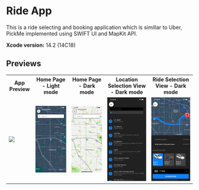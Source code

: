# Ride App

This is a ride selecting and booking application which is simillar to Uber, PickMe implemented using SWIFT UI and MapKit API.

**Xcode version:** 14.2 (14C18)

## **Previews**

<table>
<tr>
  <th>
    App Preview
  </th>
  <th>
    Home Page - Light mode
  </th>
  <th>
    Home Page - Dark mode
  </th>
  <th>
    Location Selection View - Dark mode
  </th>
  <th>
    Ride Selection View - Dark mode
  </th>
</tr>
<tr>
  <td>
    <img src="RepoAssets/ScreenRecord_01.gif" width="250"> 
  </td>
  <td>
    <img src="RepoAssets/Screen_01.png"> 
  </td>
  <td>
    <img src="RepoAssets/Screen_02.png">
  </td>
  <td>
    <img src="RepoAssets/Screen_03.png">
  </td>
  <td>
    <img src="RepoAssets/Screen_04.png">
  </td>
</tr>
</table>

